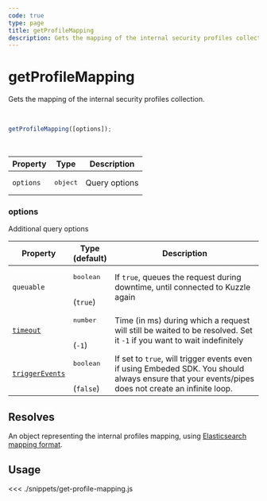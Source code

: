 ```yaml
---
code: true
type: page
title: getProfileMapping
description: Gets the mapping of the internal security profiles collection
---
```


# getProfileMapping

Gets the mapping of the internal security profiles collection.

<br />

```js
getProfileMapping([options]);
```

<br />

| Property | Type | Description |
| --- | --- | --- |
| `options` | <pre>object</pre> | Query options |

### options

Additional query options

| Property | Type<br />(default) | Description |
| --- | --- | --- |
| `queuable` | <pre>boolean</pre><br />(`true`) | If `true`, queues the request during downtime, until connected to Kuzzle again |
| [`timeout`](/sdk/7/core-classes/kuzzle/query#timeout)  | <pre>number</pre><br/>  (`-1`)     | Time (in ms) during which a request will still be waited to be resolved. Set it `-1` if you want to wait indefinitely |
| [`triggerEvents`](/sdk/7/core-classes/kuzzle/query#triggerEvents)  | <pre>boolean</pre> <br/>(`false`)| If set to `true`, will trigger events even if using Embeded SDK. You should always ensure that your events/pipes does not create an infinite loop. <SinceBadge version="Kuzzle 2.31.0"/> |

## Resolves

An object representing the internal profiles mapping, using [Elasticsearch mapping format](https://www.elastic.co/guide/en/elasticsearch/reference/7.3/mapping.html).

## Usage

<<< ./snippets/get-profile-mapping.js
